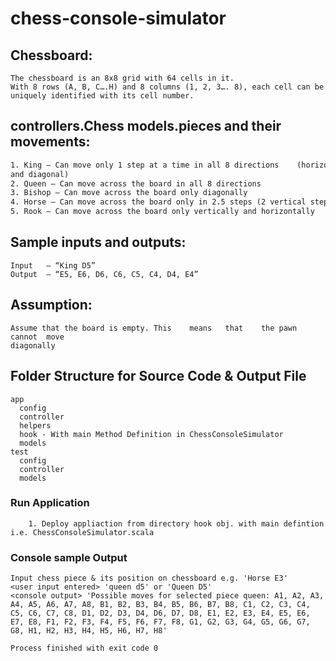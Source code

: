 # chess-console-simulator

## Chessboard:
```
The	chessboard is an 8x8 grid with 64 cells in it.
With 8 rows (A,	B, C….H) and 8 columns (1, 2, 3…. 8), each cell	can	be uniquely	identified with its cell number.
```

## controllers.Chess models.pieces and their movements:
``` 6 unique types of models.pieces of chess with unique types	of movements are:
1. King – Can move only 1 step at a time in	all	8 directions	(horizontal, vertical	
and	diagonal)
2. Queen – Can move across the board in	all	8 directions
3. Bishop – Can	move across	the	board only diagonally
4. Horse – Can move across the board only in 2.5 steps (2 vertical steps and 1 horizontal step)
5. Rook – Can move across the board	only vertically	and	horizontally
```
## Sample inputs and outputs:
```
Input	– “King	D5”
Output	– “E5, E6, D6, C6, C5, C4, D4, E4”
```

## Assumption:
```
Assume that the	board is empty.	This	means	that	the	pawn	cannot	move	
diagonally
```

## Folder Structure for Source Code & Output File
```
app
  config
  controller
  helpers
  hook - With main Method Definition in ChessConsoleSimulator
  models
test
  config
  controller
  models
```

### Run Application 
```
    1. Deploy appliaction from directory hook obj. with main defintion i.e. ChessConsoleSimulator.scala 
```

### Console sample Output
```
Input chess piece & its position on chessboard e.g. 'Horse E3'
<user input entered> 'queen d5' or 'Queen D5'
<console output> 'Possible moves for selected piece queen: A1, A2, A3, A4, A5, A6, A7, A8, B1, B2, B3, B4, B5, B6, B7, B8, C1, C2, C3, C4, C5, C6, C7, C8, D1, D2, D3, D4, D6, D7, D8, E1, E2, E3, E4, E5, E6, E7, E8, F1, F2, F3, F4, F5, F6, F7, F8, G1, G2, G3, G4, G5, G6, G7, G8, H1, H2, H3, H4, H5, H6, H7, H8'

Process finished with exit code 0
```